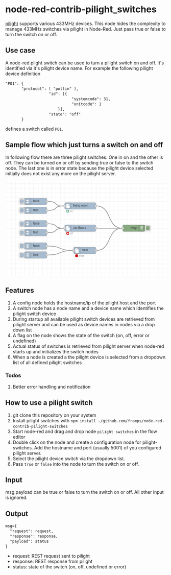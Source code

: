# node-red-contrib-pilight_switches

[pilight](https://www.pilight.org/) supports various 433MHz devices. This node hides the complexity to manage 433MHz switches via pilight in Node-Red. Just pass true or false to turn the switch on or off.

## Use case

A node-red plight switch can be used to turn a pilight switch on and off. It's identified via it's pilight device name. For example the following pilight device definition

```
"PO1": {
       "protocol": [ "pollin" ],
                   "id": [{
                             "systemcode": 31,
                             "unitcode": 1
                       }],
                   "state": "off"
       }
```

defines a switch called `PO1`.

## Sample flow which just turns a switch on and off

In following flow there are three pilight switches. One in on and the other is off. They can be turned on or off by sending true or false to the switch node. The last one is in error state because the pilight device selected initially does not exist any more on the pilight server.

![Alt text](pics/pilight_customnode_flow.png?raw=true "Title")

## Features

1. A config node holds the hostname/ip of the pilight host and the port
2. A switch node has a node name and a device name which identifies the pilight switch device
3. During startup all available pilight switch devices are retrieved from pilight server and can be used as device names in nodes via a drop down list
4. A flag on the node shows the state of the switch (on, off, error or undefined)
5. Actual status of switches is retrieved from pilight server when node-red starts up and initializes the switch nodes
6. When a node is created a the pilight device is selected from a dropdown list of all defined pilight switches

### Todos

1. Better error handling and notification

## How to use a pilight switch

1. git clone this repository on your system
2. Install pilight switches with `npm install ~/github.com/framps/node-red-contrib-pilight-switches`
3. Start node-red and drag and drop node `pilight switches` in the flow editor
4. Double click on the node and create a configuration node for pilight-switches. Add the hostname and port (usually 5001) of you configured pilight server.
5. Select the pilight device switch via the dropdown list.
6. Pass `true` or `false` into the node to turn the switch on or off.

## Input

msg.payload can be true or false to turn the switch on or off. All other input is ignored.

## Output

```
msg={
  "request": request,   
  "response": response,
  "payload": status     
}
```
* request: REST request sent to pilight
* response: REST response from pilight
* status: state of the switch (on, off, undefined or error)
